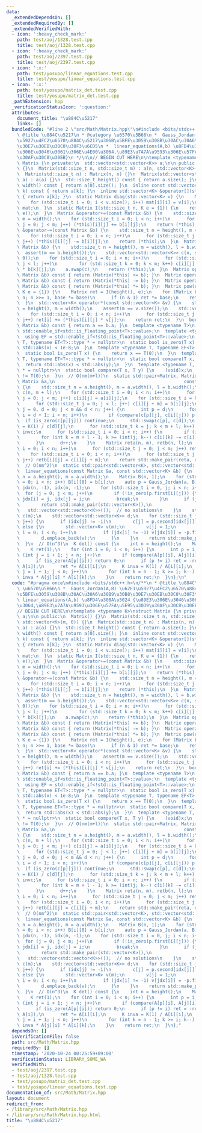```yaml
---
data:
  _extendedDependsOn: []
  _extendedRequiredBy: []
  _extendedVerifiedWith:
  - icon: ':heavy_check_mark:'
    path: test/aoj/1328.test.cpp
    title: test/aoj/1328.test.cpp
  - icon: ':heavy_check_mark:'
    path: test/aoj/2397.test.cpp
    title: test/aoj/2397.test.cpp
  - icon: ':x:'
    path: test/yosupo/linear_equations.test.cpp
    title: test/yosupo/linear_equations.test.cpp
  - icon: ':x:'
    path: test/yosupo/matrix_det.test.cpp
    title: test/yosupo/matrix_det.test.cpp
  _pathExtension: hpp
  _verificationStatusIcon: ':question:'
  attributes:
    document_title: "\u884C\u5217"
    links: []
  bundledCode: "#line 2 \"src/Math/Matrix.hpp\"\n#include <bits/stdc++.h>\n/**\n *\
    \ @title \u884C\u5217\n * @category \u6570\u5B66\n *  Gauss_Jordan(A,B) \u62E1\
    \u5927\u4FC2\u6570\u884C\u5217\u306B\u5BFE\u3059\u308B\u30AC\u30A6\u30B9\u30B8\
    \u30E7\u30EB\u30C0\u30F3\u6CD5\n *  linear_equations(A,b) \u8FD4\u308A\u5024 {\u89E3\
    \u306E\u3046\u3061\u306E\u4E00\u3064,\u89E3\u7A7A\u9593\u306E\u57FA\u5E95\u30D9\
    \u30AF\u30C8\u30EB}\n */\n\n// BEGIN CUT HERE\n\ntemplate <typename K>\nstruct\
    \ Matrix {\n private:\n  std::vector<std::vector<K>> a;\n\n public:\n  Matrix()\
    \ {}\n  Matrix(std::size_t n, std::size_t m) : a(n, std::vector<K>(m, 0)) {}\n\
    \  Matrix(std::size_t n) : Matrix(n, n) {}\n  Matrix(std::vector<std::vector<K>>\
    \ a) : a(a) {}\n  std::size_t height() const { return a.size(); }\n  std::size_t\
    \ width() const { return a[0].size(); }\n  inline const std::vector<K> &operator[](std::size_t\
    \ k) const { return a[k]; }\n  inline std::vector<K> &operator[](std::size_t k)\
    \ { return a[k]; }\n  static Matrix diag(std::vector<K> v) {\n    Matrix mat(v.size());\n\
    \    for (std::size_t i = 0; i < v.size(); i++) mat[i][i] = v[i];\n    return\
    \ mat;\n  }\n  static Matrix I(std::size_t n, K e = {1}) {\n    return diag(std::vector<K>(n,\
    \ e));\n  }\n  Matrix &operator+=(const Matrix &b) {\n    std::size_t n = height(),\
    \ m = width();\n    for (std::size_t i = 0; i < n; i++)\n      for (std::size_t\
    \ j = 0; j < m; j++) (*this)[i][j] += b[i][j];\n    return (*this);\n  }\n  Matrix\
    \ &operator-=(const Matrix &b) {\n    std::size_t n = height(), m = width();\n\
    \    for (std::size_t i = 0; i < n; i++)\n      for (std::size_t j = 0; j < m;\
    \ j++) (*this)[i][j] -= b[i][j];\n    return (*this);\n  }\n  Matrix &operator*=(const\
    \ Matrix &b) {\n    std::size_t n = height(), m = width(), l = b.width();\n  \
    \  assert(m == b.height());\n    std::vector<std::vector<K>> c(n, std::vector<K>(l,\
    \ 0));\n    for (std::size_t i = 0; i < n; i++)\n      for (std::size_t j = 0;\
    \ j < l; j++)\n        for (std::size_t k = 0; k < m; k++) c[i][j] += (*this)[i][k]\
    \ * b[k][j];\n    a.swap(c);\n    return (*this);\n  }\n  Matrix operator+(const\
    \ Matrix &b) const { return (Matrix(*this) += b); }\n  Matrix operator-(const\
    \ Matrix &b) const { return (Matrix(*this) -= b); }\n  Matrix operator*(const\
    \ Matrix &b) const { return (Matrix(*this) *= b); }\n  Matrix pow(uint64_t n,\
    \ K e = {1}) {\n    Matrix ret = I(height(), e);\n    for (Matrix base = *this;\
    \ n; n >>= 1, base *= base)\n      if (n & 1) ret *= base;\n    return ret;\n\
    \  }\n  std::vector<K> operator*(const std::vector<K> &v) {\n    std::size_t n\
    \ = height(), m = width();\n    assert(m == v.size());\n    std::vector<K> ret(n);\n\
    \    for (std::size_t i = 0; i < n; i++)\n      for (std::size_t j = 0; j < m;\
    \ j++) ret[i] += (*this)[i][j] * v[j];\n    return ret;\n  }\n  bool operator==(const\
    \ Matrix &b) const { return a == b.a; }\n  template <typename T>\n  using ET =\
    \ std::enable_if<std::is_floating_point<T>::value>;\n  template <typename T>\n\
    \  using EF = std::enable_if<!std::is_floating_point<T>::value>;\n  template <typename\
    \ T, typename ET<T>::type * = nullptr>\n  static bool is_zero(T x) {\n    return\
    \ std::abs(x) < 1e-8;\n  }\n  template <typename T, typename EF<T>::type * = nullptr>\n\
    \  static bool is_zero(T x) {\n    return x == T(0);\n  }\n  template <typename\
    \ T, typename ET<T>::type * = nullptr>\n  static bool compare(T x, T y) {\n  \
    \  return std::abs(x) < std::abs(y);\n  }\n  template <typename T, typename EF<T>::type\
    \ * = nullptr>\n  static bool compare(T x, T y) {\n    (void)x;\n    return y\
    \ != T(0);\n  }\n  // O(nm(m+l))\n  static std::pair<Matrix, Matrix> Gauss_Jordan(const\
    \ Matrix &a,\n                                                const Matrix &b)\
    \ {\n    std::size_t n = a.height(), m = a.width(), l = b.width();\n    Matrix\
    \ c(n, m + l);\n    for (std::size_t i = 0; i < n; i++)\n      for (std::size_t\
    \ j = 0; j < m; j++) c[i][j] = a[i][j];\n    for (std::size_t i = 0; i < n; i++)\n\
    \      for (std::size_t j = 0; j < l; j++) c[i][j + m] = b[i][j];\n    for (std::size_t\
    \ j = 0, d = 0; j < m && d < n; j++) {\n      int p = d;\n      for (std::size_t\
    \ i = d + 1; i < n; i++)\n        if (compare(c[p][j], c[i][j])) p = i;\n    \
    \  if (is_zero(c[p][j])) continue;\n      std::swap(c[p], c[d]);\n      K invc\
    \ = K(1) / c[d][j];\n      for (std::size_t k = j; k < m + l; k++) c[d][k] *=\
    \ invc;\n      for (std::size_t i = 0; i < n; i++) {\n        if (i == d) continue;\n\
    \        for (int k = m + l - 1; k >= (int)j; k--) c[i][k] -= c[i][j] * c[d][k];\n\
    \      }\n      d++;\n    }\n    Matrix reta(n, m), retb(n, l);\n    for (std::size_t\
    \ i = 0; i < n; i++)\n      for (std::size_t j = 0; j < m; j++) reta[i][j] = c[i][j];\n\
    \    for (std::size_t i = 0; i < n; i++)\n      for (std::size_t j = 0; j < l;\
    \ j++) retb[i][j] = c[i][j + m];\n    return std::make_pair(reta, retb);\n  }\n\
    \  // O(nm^2)\n  static std::pair<std::vector<K>, std::vector<std::vector<K>>>\n\
    \  linear_equations(const Matrix &a, const std::vector<K> &b) {\n    std::size_t\
    \ n = a.height(), m = a.width();\n    Matrix B(n, 1);\n    for (std::size_t i\
    \ = 0; i < n; i++) B[i][0] = b[i];\n    auto p = Gauss_Jordan(a, B);\n    std::vector<int>\
    \ jdx(n, -1), idx(m, -1);\n    for (std::size_t i = 0, j; i < n; i++) {\n    \
    \  for (j = 0; j < m; j++)\n        if (!is_zero(p.first[i][j])) {\n         \
    \ jdx[i] = j, idx[j] = i;\n          break;\n        }\n      if (j == m && !is_zero(p.second[i][0]))\n\
    \        return std::make_pair(std::vector<K>(),\n                           \
    \   std::vector<std::vector<K>>());  // no solutions\n    }\n    std::vector<K>\
    \ c(m);\n    std::vector<std::vector<K>> d;\n    for (std::size_t j = 0; j < m;\
    \ j++) {\n      if (idx[j] != -1)\n        c[j] = p.second[idx[j]][0];\n     \
    \ else {\n        std::vector<K> v(m);\n        v[j] = 1;\n        for (std::size_t\
    \ i = 0; i < n; i++)\n          if (jdx[i] != -1) v[jdx[i]] = -p.first[i][j];\n\
    \        d.emplace_back(v);\n      }\n    }\n    return std::make_pair(c, d);\n\
    \  }\n  // O(n^3)\n  K det() const {\n    int n = height();\n    Matrix A(a);\n\
    \    K ret(1);\n    for (int i = 0; i < n; i++) {\n      int p = i;\n      for\
    \ (int j = i + 1; j < n; j++)\n        if (compare(A[p][i], A[j][i])) p = j;\n\
    \      if (is_zero(A[p][i])) return 0;\n      if (p != i) ret = -ret;\n      std::swap(A[p],\
    \ A[i]);\n      ret *= A[i][i];\n      K inva = K(1) / A[i][i];\n      for (int\
    \ j = i + 1; j < n; j++)\n        for (int k = n - 1; k >= i; k--) A[j][k] -=\
    \ inva * A[j][i] * A[i][k];\n    }\n    return ret;\n  }\n};\n"
  code: "#pragma once\n#include <bits/stdc++.h>\n/**\n * @title \u884C\u5217\n * @category\
    \ \u6570\u5B66\n *  Gauss_Jordan(A,B) \u62E1\u5927\u4FC2\u6570\u884C\u5217\u306B\
    \u5BFE\u3059\u308B\u30AC\u30A6\u30B9\u30B8\u30E7\u30EB\u30C0\u30F3\u6CD5\n * \
    \ linear_equations(A,b) \u8FD4\u308A\u5024 {\u89E3\u306E\u3046\u3061\u306E\u4E00\
    \u3064,\u89E3\u7A7A\u9593\u306E\u57FA\u5E95\u30D9\u30AF\u30C8\u30EB}\n */\n\n\
    // BEGIN CUT HERE\n\ntemplate <typename K>\nstruct Matrix {\n private:\n  std::vector<std::vector<K>>\
    \ a;\n\n public:\n  Matrix() {}\n  Matrix(std::size_t n, std::size_t m) : a(n,\
    \ std::vector<K>(m, 0)) {}\n  Matrix(std::size_t n) : Matrix(n, n) {}\n  Matrix(std::vector<std::vector<K>>\
    \ a) : a(a) {}\n  std::size_t height() const { return a.size(); }\n  std::size_t\
    \ width() const { return a[0].size(); }\n  inline const std::vector<K> &operator[](std::size_t\
    \ k) const { return a[k]; }\n  inline std::vector<K> &operator[](std::size_t k)\
    \ { return a[k]; }\n  static Matrix diag(std::vector<K> v) {\n    Matrix mat(v.size());\n\
    \    for (std::size_t i = 0; i < v.size(); i++) mat[i][i] = v[i];\n    return\
    \ mat;\n  }\n  static Matrix I(std::size_t n, K e = {1}) {\n    return diag(std::vector<K>(n,\
    \ e));\n  }\n  Matrix &operator+=(const Matrix &b) {\n    std::size_t n = height(),\
    \ m = width();\n    for (std::size_t i = 0; i < n; i++)\n      for (std::size_t\
    \ j = 0; j < m; j++) (*this)[i][j] += b[i][j];\n    return (*this);\n  }\n  Matrix\
    \ &operator-=(const Matrix &b) {\n    std::size_t n = height(), m = width();\n\
    \    for (std::size_t i = 0; i < n; i++)\n      for (std::size_t j = 0; j < m;\
    \ j++) (*this)[i][j] -= b[i][j];\n    return (*this);\n  }\n  Matrix &operator*=(const\
    \ Matrix &b) {\n    std::size_t n = height(), m = width(), l = b.width();\n  \
    \  assert(m == b.height());\n    std::vector<std::vector<K>> c(n, std::vector<K>(l,\
    \ 0));\n    for (std::size_t i = 0; i < n; i++)\n      for (std::size_t j = 0;\
    \ j < l; j++)\n        for (std::size_t k = 0; k < m; k++) c[i][j] += (*this)[i][k]\
    \ * b[k][j];\n    a.swap(c);\n    return (*this);\n  }\n  Matrix operator+(const\
    \ Matrix &b) const { return (Matrix(*this) += b); }\n  Matrix operator-(const\
    \ Matrix &b) const { return (Matrix(*this) -= b); }\n  Matrix operator*(const\
    \ Matrix &b) const { return (Matrix(*this) *= b); }\n  Matrix pow(uint64_t n,\
    \ K e = {1}) {\n    Matrix ret = I(height(), e);\n    for (Matrix base = *this;\
    \ n; n >>= 1, base *= base)\n      if (n & 1) ret *= base;\n    return ret;\n\
    \  }\n  std::vector<K> operator*(const std::vector<K> &v) {\n    std::size_t n\
    \ = height(), m = width();\n    assert(m == v.size());\n    std::vector<K> ret(n);\n\
    \    for (std::size_t i = 0; i < n; i++)\n      for (std::size_t j = 0; j < m;\
    \ j++) ret[i] += (*this)[i][j] * v[j];\n    return ret;\n  }\n  bool operator==(const\
    \ Matrix &b) const { return a == b.a; }\n  template <typename T>\n  using ET =\
    \ std::enable_if<std::is_floating_point<T>::value>;\n  template <typename T>\n\
    \  using EF = std::enable_if<!std::is_floating_point<T>::value>;\n  template <typename\
    \ T, typename ET<T>::type * = nullptr>\n  static bool is_zero(T x) {\n    return\
    \ std::abs(x) < 1e-8;\n  }\n  template <typename T, typename EF<T>::type * = nullptr>\n\
    \  static bool is_zero(T x) {\n    return x == T(0);\n  }\n  template <typename\
    \ T, typename ET<T>::type * = nullptr>\n  static bool compare(T x, T y) {\n  \
    \  return std::abs(x) < std::abs(y);\n  }\n  template <typename T, typename EF<T>::type\
    \ * = nullptr>\n  static bool compare(T x, T y) {\n    (void)x;\n    return y\
    \ != T(0);\n  }\n  // O(nm(m+l))\n  static std::pair<Matrix, Matrix> Gauss_Jordan(const\
    \ Matrix &a,\n                                                const Matrix &b)\
    \ {\n    std::size_t n = a.height(), m = a.width(), l = b.width();\n    Matrix\
    \ c(n, m + l);\n    for (std::size_t i = 0; i < n; i++)\n      for (std::size_t\
    \ j = 0; j < m; j++) c[i][j] = a[i][j];\n    for (std::size_t i = 0; i < n; i++)\n\
    \      for (std::size_t j = 0; j < l; j++) c[i][j + m] = b[i][j];\n    for (std::size_t\
    \ j = 0, d = 0; j < m && d < n; j++) {\n      int p = d;\n      for (std::size_t\
    \ i = d + 1; i < n; i++)\n        if (compare(c[p][j], c[i][j])) p = i;\n    \
    \  if (is_zero(c[p][j])) continue;\n      std::swap(c[p], c[d]);\n      K invc\
    \ = K(1) / c[d][j];\n      for (std::size_t k = j; k < m + l; k++) c[d][k] *=\
    \ invc;\n      for (std::size_t i = 0; i < n; i++) {\n        if (i == d) continue;\n\
    \        for (int k = m + l - 1; k >= (int)j; k--) c[i][k] -= c[i][j] * c[d][k];\n\
    \      }\n      d++;\n    }\n    Matrix reta(n, m), retb(n, l);\n    for (std::size_t\
    \ i = 0; i < n; i++)\n      for (std::size_t j = 0; j < m; j++) reta[i][j] = c[i][j];\n\
    \    for (std::size_t i = 0; i < n; i++)\n      for (std::size_t j = 0; j < l;\
    \ j++) retb[i][j] = c[i][j + m];\n    return std::make_pair(reta, retb);\n  }\n\
    \  // O(nm^2)\n  static std::pair<std::vector<K>, std::vector<std::vector<K>>>\n\
    \  linear_equations(const Matrix &a, const std::vector<K> &b) {\n    std::size_t\
    \ n = a.height(), m = a.width();\n    Matrix B(n, 1);\n    for (std::size_t i\
    \ = 0; i < n; i++) B[i][0] = b[i];\n    auto p = Gauss_Jordan(a, B);\n    std::vector<int>\
    \ jdx(n, -1), idx(m, -1);\n    for (std::size_t i = 0, j; i < n; i++) {\n    \
    \  for (j = 0; j < m; j++)\n        if (!is_zero(p.first[i][j])) {\n         \
    \ jdx[i] = j, idx[j] = i;\n          break;\n        }\n      if (j == m && !is_zero(p.second[i][0]))\n\
    \        return std::make_pair(std::vector<K>(),\n                           \
    \   std::vector<std::vector<K>>());  // no solutions\n    }\n    std::vector<K>\
    \ c(m);\n    std::vector<std::vector<K>> d;\n    for (std::size_t j = 0; j < m;\
    \ j++) {\n      if (idx[j] != -1)\n        c[j] = p.second[idx[j]][0];\n     \
    \ else {\n        std::vector<K> v(m);\n        v[j] = 1;\n        for (std::size_t\
    \ i = 0; i < n; i++)\n          if (jdx[i] != -1) v[jdx[i]] = -p.first[i][j];\n\
    \        d.emplace_back(v);\n      }\n    }\n    return std::make_pair(c, d);\n\
    \  }\n  // O(n^3)\n  K det() const {\n    int n = height();\n    Matrix A(a);\n\
    \    K ret(1);\n    for (int i = 0; i < n; i++) {\n      int p = i;\n      for\
    \ (int j = i + 1; j < n; j++)\n        if (compare(A[p][i], A[j][i])) p = j;\n\
    \      if (is_zero(A[p][i])) return 0;\n      if (p != i) ret = -ret;\n      std::swap(A[p],\
    \ A[i]);\n      ret *= A[i][i];\n      K inva = K(1) / A[i][i];\n      for (int\
    \ j = i + 1; j < n; j++)\n        for (int k = n - 1; k >= i; k--) A[j][k] -=\
    \ inva * A[j][i] * A[i][k];\n    }\n    return ret;\n  }\n};"
  dependsOn: []
  isVerificationFile: false
  path: src/Math/Matrix.hpp
  requiredBy: []
  timestamp: '2020-10-24 00:25:59+09:00'
  verificationStatus: LIBRARY_SOME_WA
  verifiedWith:
  - test/aoj/2397.test.cpp
  - test/aoj/1328.test.cpp
  - test/yosupo/matrix_det.test.cpp
  - test/yosupo/linear_equations.test.cpp
documentation_of: src/Math/Matrix.hpp
layout: document
redirect_from:
- /library/src/Math/Matrix.hpp
- /library/src/Math/Matrix.hpp.html
title: "\u884C\u5217"
---
```

